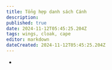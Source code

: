 ```yaml
---
title: Tổng hợp danh sách Cánh
description: 
published: true
date: 2024-11-12T05:45:25.204Z
tags: wings, cloak, cape
editor: markdown
dateCreated: 2024-11-12T05:45:25.204Z
---
```


- 